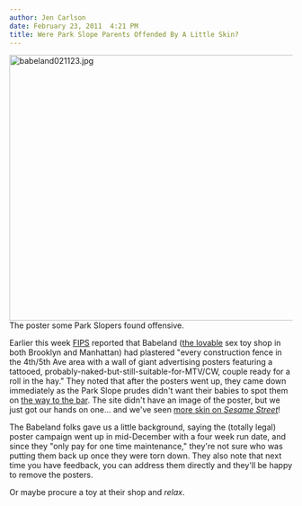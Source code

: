 ```yaml
---
author: Jen Carlson
date: February 23, 2011  4:21 PM
title: Were Park Slope Parents Offended By A Little Skin?
---
```


<p><span class="mt-enclosure mt-enclosure-image" style="display: inline;"> <img alt="babeland021123.jpg" src="https://web.archive.org/web/20110226230742im_/http://gothamist.com/attachments/arts_jen/babeland021123.jpg" width="640" height="473" class="image-none"> </span><br>
<span class="photo_caption">The poster some Park Slopers found offensive.</span></p>

<p>Earlier this week <a href="https://web.archive.org/web/20110226230742/http://www.fuckedinparkslope.com/home/babeland-vs-park-slope-breeders.html">FIPS</a> reported that Babeland (<a href="https://web.archive.org/web/20110226230742/http://gothamist.com/2008/03/03/park_slope_decl.php">the lovable</a> sex toy shop in both Brooklyn and Manhattan) had plastered &quot;every construction fence in the 4th/5th Ave area with a wall of giant advertising posters featuring a tattooed, probably-naked-but-still-suitable-for-MTV/CW, couple ready for a roll in the hay.&quot; They noted that after the posters went up, they came down immediately as the Park Slope prudes didn&apos;t want their babies to spot them on <a href="https://web.archive.org/web/20110226230742/http://gothamist.com/2010/01/15/park_slope_parents_still_bringing_b.php">the way to the bar</a>. The site didn&apos;t have an image of the poster, but we just got our hands on one... and we&apos;ve seen <a href="https://web.archive.org/web/20110226230742/http://gothamist.com/2010/09/23/video_katy_perry.php">more skin on <em>Sesame Street</em></a>!</p>

<p>The Babeland folks gave us a little background, saying the (totally legal) poster campaign went up in mid-December with a four week run date, and since they &quot;only pay for one time maintenance,&quot; they&apos;re not sure who was putting them back up once they were torn down. They also note that next time you have feedback, you can address them directly and they&apos;ll be happy to remove the posters. </p>

<p>Or maybe procure a toy at their shop and <em>relax</em>.</p>